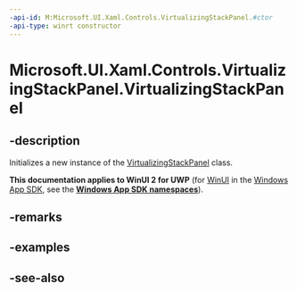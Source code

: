 ```yaml
---
-api-id: M:Microsoft.UI.Xaml.Controls.VirtualizingStackPanel.#ctor
-api-type: winrt constructor
---
```


<!-- Method syntax
public VirtualizingStackPanel()
-->

# Microsoft.UI.Xaml.Controls.VirtualizingStackPanel.VirtualizingStackPanel

## -description
Initializes a new instance of the [VirtualizingStackPanel](virtualizingstackpanel.md) class.

**This documentation applies to WinUI 2 for UWP** (for [WinUI](/windows/apps/winui/winui3/) in the [Windows App SDK](/windows/apps/windows-app-sdk/), see the **[Windows App SDK namespaces](/windows/windows-app-sdk/api/winrt/)**).

## -remarks

## -examples

## -see-also
